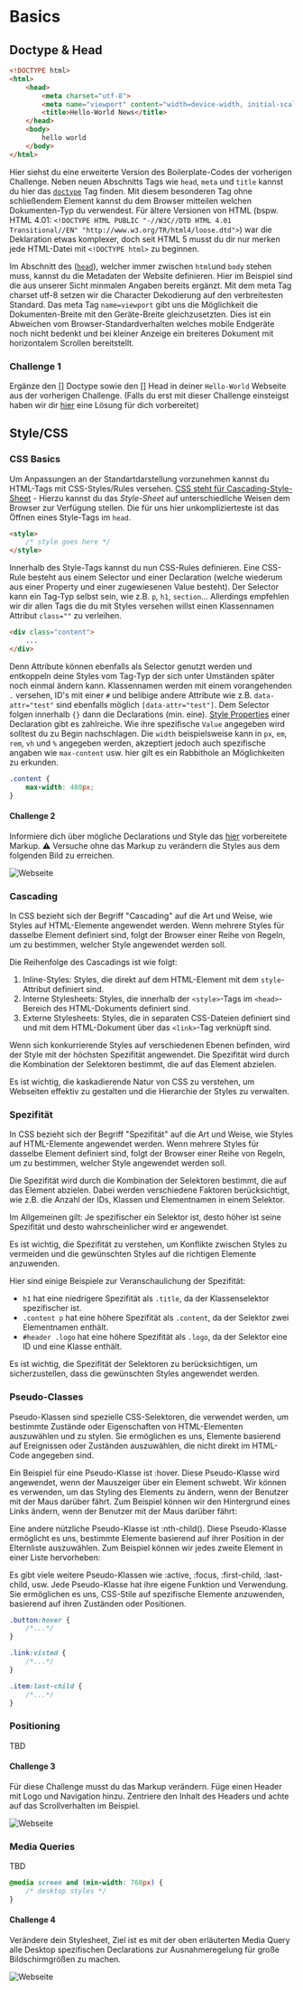# Basics

## Doctype & Head

```html
<!DOCTYPE html> 
<html>
    <head>
        <meta charset="utf-8">
        <meta name="viewport" content="width=device-width, initial-scale=1.0">
        <title>Hello-World News</title>
    </head>
    <body>
        hello world
    </body>
</html>
```

Hier siehst du eine erweiterte Version des Boilerplate-Codes der vorherigen Challenge. Neben neuen Abschnitts Tags wie `head`, `meta` und `title` kannst du hier das [`doctype`](https://www.w3schools.com/TAgs/tag_doctype.asp) Tag finden. Mit diesem besonderen Tag ohne schließendem Element kannst du dem Browser mitteilen welchen Dokumenten-Typ du verwendest. Für ältere Versionen von HTML (bspw. HTML 4.01: `<!DOCTYPE HTML PUBLIC "-//W3C//DTD HTML 4.01 Transitional//EN" "http://www.w3.org/TR/html4/loose.dtd">`) war die Deklaration etwas komplexer, doch seit HTML 5 musst du dir nur merken jede HTML-Datei mit `<!DOCTYPE html>` zu beginnen.

Im Abschnitt des ([`head`](https://www.w3schools.com/TAgs/tag_head.asp)), welcher immer zwischen `html`und `body` stehen muss, kannst du die Metadaten der Website definieren. Hier im Beispiel sind die aus unserer Sicht minmalen Angaben bereits ergänzt.
Mit dem meta Tag charset utf-8 setzen wir die Character Dekodierung auf den verbreitesten Standard.
Das meta Tag `name=viewport` gibt uns die Möglichkeit die Dokumenten-Breite mit den Geräte-Breite gleichzusetzten. Dies ist ein Abweichen vom Browser-Standardverhalten welches mobile Endgeräte noch nicht bedenkt und bei kleiner Anzeige ein breiteres Dokument mit horizontalem Scrollen bereitstellt.

### Challenge 1

Ergänze den [] Doctype sowie den [] Head in deiner `Hello-World` Webseite aus der vorherigen Challenge. (Falls du erst mit dieser Challenge einsteigst haben wir dir [hier](index.html) eine Lösung für dich vorbereitet)

## Style/CSS

### CSS Basics

Um Anpassungen an der Standartdarstellung vorzunehmen kannst du HTML-Tags mit CSS-Styles/Rules versehen. [CSS steht für Cascading-Style-Sheet](https://developer.mozilla.org/en-US/docs/Glossary/CSS) -  Hierzu kannst du das _Style-Sheet_ auf unterschiedliche Weisen dem Browser zur Verfügung stellen. Die für uns hier unkomplizierteste ist das Öffnen eines Style-Tags im `head`.

```html
<style>
    /* style goes here */
</style>
```

Innerhalb des Style-Tags kannst du nun CSS-Rules definieren. Eine CSS-Rule besteht aus einem Selector und einer Declaration (welche wiederum aus einer Property und einer zugewiesenen Value besteht). Der Selector kann ein Tag-Typ selbst sein, wie z.B. `p`, `h1`, `section`... Allerdings empfehlen wir dir allen Tags die du mit Styles versehen willst einen Klassennamen Attribut `class=""` zu verleihen.

```html
<div class="content">
    ...
</div>
```

Denn Attribute können ebenfalls als Selector genutzt werden und entkoppeln deine Styles vom Tag-Typ der sich unter Umständen später noch einmal ändern kann. Klassennamen werden mit einem vorangehenden `.` versehen, ID's mit einer `#` und belibige andere Attribute wie z.B. `data-attr="test"` sind ebenfalls möglich `[data-attr="test"]`. Dem Selector folgen innerhalb `{}` dann die Declarations (min. eine). [Style Properties](https://developer.mozilla.org/en-US/docs/Web/CSS/Reference#index) einer Declaration gibt es zahlreiche. Wie ihre spezifische `Value` angegeben wird solltest du zu Begin nachschlagen. Die `width` beispielsweise kann in `px`, `em`, `rem`, `vh` und `%` angegeben werden, akzeptiert jedoch auch spezifische angaben wie `max-content` usw. hier gilt es ein Rabbithole an Möglichkeiten zu erkunden.

```css
.content {
    max-width: 480px;
}
```

#### Challenge 2

Informiere dich über mögliche Declarations und Style das [hier](index.html) vorbereitete Markup. ⚠️ Versuche ohne das Markup zu verändern die Styles aus dem folgenden Bild zu erreichen.

![Webseite](website-styled.png "Hello-World Webseite")

### Cascading

In CSS bezieht sich der Begriff "Cascading" auf die Art und Weise, wie Styles auf HTML-Elemente angewendet werden. Wenn mehrere Styles für dasselbe Element definiert sind, folgt der Browser einer Reihe von Regeln, um zu bestimmen, welcher Style angewendet werden soll.

Die Reihenfolge des Cascadings ist wie folgt:

1. Inline-Styles: Styles, die direkt auf dem HTML-Element mit dem `style`-Attribut definiert sind.
2. Interne Stylesheets: Styles, die innerhalb der `<style>`-Tags im `<head>`-Bereich des HTML-Dokuments definiert sind.
3. Externe Stylesheets: Styles, die in separaten CSS-Dateien definiert sind und mit dem HTML-Dokument über das `<link>`-Tag verknüpft sind.

Wenn sich konkurrierende Styles auf verschiedenen Ebenen befinden, wird der Style mit der höchsten Spezifität angewendet. Die Spezifität wird durch die Kombination der Selektoren bestimmt, die auf das Element abzielen.

Es ist wichtig, die kaskadierende Natur von CSS zu verstehen, um Webseiten effektiv zu gestalten und die Hierarchie der Styles zu verwalten.

### Spezifität

In CSS bezieht sich der Begriff "Spezifität" auf die Art und Weise, wie Styles auf HTML-Elemente angewendet werden. Wenn mehrere Styles für dasselbe Element definiert sind, folgt der Browser einer Reihe von Regeln, um zu bestimmen, welcher Style angewendet werden soll.

Die Spezifität wird durch die Kombination der Selektoren bestimmt, die auf das Element abzielen. Dabei werden verschiedene Faktoren berücksichtigt, wie z.B. die Anzahl der IDs, Klassen und Elementnamen in einem Selektor.

Im Allgemeinen gilt: Je spezifischer ein Selektor ist, desto höher ist seine Spezifität und desto wahrscheinlicher wird er angewendet.

Es ist wichtig, die Spezifität zu verstehen, um Konflikte zwischen Styles zu vermeiden und die gewünschten Styles auf die richtigen Elemente anzuwenden.

Hier sind einige Beispiele zur Veranschaulichung der Spezifität:

- `h1` hat eine niedrigere Spezifität als `.title`, da der Klassenselektor spezifischer ist.
- `.content p` hat eine höhere Spezifität als `.content`, da der Selektor zwei Elementnamen enthält.
- `#header .logo` hat eine höhere Spezifität als `.logo`, da der Selektor eine ID und eine Klasse enthält.

Es ist wichtig, die Spezifität der Selektoren zu berücksichtigen, um sicherzustellen, dass die gewünschten Styles angewendet werden.

### Pseudo-Classes

Pseudo-Klassen sind spezielle CSS-Selektoren, die verwendet werden, um bestimmte Zustände oder Eigenschaften von HTML-Elementen auszuwählen und zu stylen. Sie ermöglichen es uns, Elemente basierend auf Ereignissen oder Zuständen auszuwählen, die nicht direkt im HTML-Code angegeben sind.

Ein Beispiel für eine Pseudo-Klasse ist :hover. Diese Pseudo-Klasse wird angewendet, wenn der Mauszeiger über ein Element schwebt. Wir können es verwenden, um das Styling des Elements zu ändern, wenn der Benutzer mit der Maus darüber fährt. Zum Beispiel können wir den Hintergrund eines Links ändern, wenn der Benutzer mit der Maus darüber fährt:

Eine andere nützliche Pseudo-Klasse ist :nth-child(). Diese Pseudo-Klasse ermöglicht es uns, bestimmte Elemente basierend auf ihrer Position in der Elternliste auszuwählen. Zum Beispiel können wir jedes zweite Element in einer Liste hervorheben:

Es gibt viele weitere Pseudo-Klassen wie :active, :focus, :first-child, :last-child, usw. Jede Pseudo-Klasse hat ihre eigene Funktion und Verwendung. Sie ermöglichen es uns, CSS-Stile auf spezifische Elemente anzuwenden, basierend auf ihren Zuständen oder Positionen.

```css
.button:hover {
    /*...*/
}

.link:visted {
    /*...*/
}

.item:last-child {
    /*...*/
}
```

### Positioning

TBD

#### Challenge 3

Für diese Challenge musst du das Markup verändern. Füge einen Header mit Logo und Navigation hinzu. Zentriere den Inhalt des Headers und achte auf das Scrollverhalten im Beispiel.

![Webseite](website-styled-scrolling.gif "Hello-World Webseite")

### Media Queries

TBD

```css
@media screen and (min-width: 768px) {
    /* desktop styles */
}
```

#### Challenge 4

Verändere dein Stylesheet, Ziel ist es mit der oben erläuterten Media Query alle Desktop spezifischen Declarations zur Ausnahmeregelung für große Bildschirmgrößen zu machen.

![Webseite](website-mobile.gif "Hello-World Webseite")
